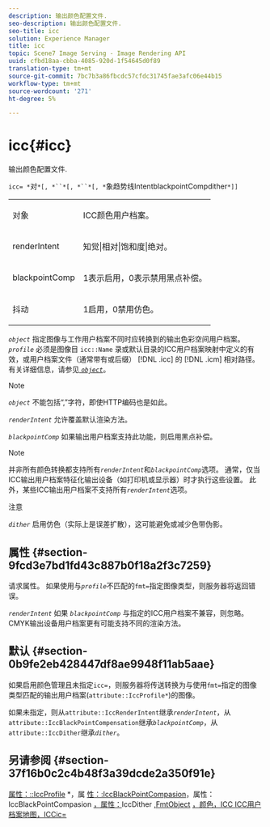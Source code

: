 ```yaml
---
description: 输出颜色配置文件.
seo-description: 输出颜色配置文件.
seo-title: icc
solution: Experience Manager
title: icc
topic: Scene7 Image Serving - Image Rendering API
uuid: cfbd18aa-cbba-4085-920d-1f54645d0f89
translation-type: tm+mt
source-git-commit: 7bc7b3a86fbcdc57cfdc31745fae3afc06e44b15
workflow-type: tm+mt
source-wordcount: '271'
ht-degree: 5%

---
```



# icc{#icc}

输出颜色配置文件.

`icc= *`对`*[, *``*[, *``*[, *`象趋势线IntentblackpointCompdither`*]]`

<table id="simpletable_AC20916999004CDCBBB9888B3A8FB0A7"> 
 <tr class="strow"> 
  <td class="stentry"> <p><span class="codeph"> <span class="varname"> 对象</span> </span> </p></td> 
  <td class="stentry"> <p>ICC颜色用户档案。 </p></td> 
 </tr> 
 <tr class="strow"> 
  <td class="stentry"> <p><span class="codeph"> <span class="varname"> renderIntent</span></span> </p></td> 
  <td class="stentry"> <p><span class="codeph"> 知觉|相对|饱和度|绝对</span>。 </p></td> 
 </tr> 
 <tr class="strow"> 
  <td class="stentry"> <p><span class="codeph"> <span class="varname"> blackpointComp</span></span> </p></td> 
  <td class="stentry"> <p>1表示启用，0表示禁用黑点补偿。 </p></td> 
 </tr> 
 <tr class="strow"> 
  <td class="stentry"> <p><span class="codeph"> <span class="varname"> 抖动</span></span> </p></td> 
  <td class="stentry"> <p>1启用，0禁用仿色。 </p></td> 
 </tr> 
</table>

*`object`* 指定图像与工作用户档案不同时应转换到的输出色彩空间用户档案。*`profile`* 必须是图像目 `icc::Name` 录或默认目录的ICC用户档案映射中定义的有效，或用户档案文件（通常带有或后缀） [!DNL .icc] 的 [!DNL .icm] 相对路径。有关详细信息，请参见[ *`object`*](../../../../../is-api/http-ref/image-serving-api-ref/c-http-protocol-reference/c-data-types/r-object.md#reference-2591bd24548d462782c68d138ef795a0)。

>[!NOTE]
>
>*`object`* 不能包括“,”字符，即使HTTP编码也是如此。

*`renderIntent`* 允许覆盖默认渲染方法。

*`blackpointComp`* 如果输出用户档案支持此功能，则启用黑点补偿。

>[!NOTE]
>
>并非所有颜色转换都支持所有&#x200B;*`renderIntent`*&#x200B;和&#x200B;*`blackpointComp`*&#x200B;选项。 通常，仅当ICC输出用户档案特征化输出设备（如打印机或显示器）时才执行这些设置。 此外，某些ICC输出用户档案不支持所有&#x200B;*`renderIntent`*&#x200B;选项。

注意

*`dither`* 启用仿色（实际上是误差扩散），这可能避免或减少色带伪影。

## 属性 {#section-9fcd3e7bd1fd43c887b0f18a2f3c7259}

请求属性。 如果使用与&#x200B;*`profile`*&#x200B;不匹配的`fmt=`指定图像类型，则服务器将返回错误。

*`renderIntent`* 如果 *`blackpointComp`* 与指定的ICC用户档案不兼容，则忽略。CMYK输出设备用户档案更有可能支持不同的渲染方法。

## 默认 {#section-0b9fe2eb428447df8ae9948f11ab5aae}

如果启用颜色管理且未指定`icc=`，则服务器将传送转换为与使用`fmt=`指定的图像类型匹配的输出用户档案(`attribute::IccProfile*`)的图像。

如果未指定，则从`attribute::IccRenderIntent`继承&#x200B;*`renderIntent`*，从`attribute::IccBlackPointCompensation`继承&#x200B;*`blackpointComp`*，从`attribute::IccDither`继承&#x200B;*`dither`*。

## 另请参阅 {#section-37f16b0c2c4b48f3a39dcde2a350f91e}

[属性：::IccProfile](../../../../../is-api/image-catalog/image-serving-api-ref/c-image-catalog-reference/c-attributes-reference/r-iccprofilecmyk.md#reference-db89f9dac33e447cadb359ec1ba27ee0) *，属 [性：:IccBlackPointCompasion](../../../../../is-api/image-catalog/image-serving-api-ref/c-image-catalog-reference/c-attributes-reference/r-iccrenderintent.md#reference-012f207f28bd4406a5368d23ed95a51f)，属性：IccBlackPointCompasion [，属性：](../../../../../is-api/image-catalog/image-serving-api-ref/c-image-catalog-reference/c-attributes-reference/r-iccblackpointcompensation.md#reference-357626375ee140d1807f0c05171c733f)IccDither [,FmtObject](../../../../../is-api/image-catalog/image-serving-api-ref/c-image-catalog-reference/c-attributes-reference/r-iccdither.md#reference-914d0d0567364246b4016d45c0ada85b) [](../../../../../is-api/http-ref/image-serving-api-ref/c-http-protocol-reference/c-command-reference/r-is-http-fmt.md#reference-cdf10043423b45ba9fe15157fb3ae37a) [](../../../../../is-api/http-ref/image-serving-api-ref/c-http-protocol-reference/c-data-types/r-object.md#reference-2591bd24548d462782c68d138ef795a0) [](../../../../../is-api/http-ref/image-serving-api-ref/c-http-protocol-reference/c-syntax-and-features/r-color-management.md#reference-c7e4a72d589145189f7e4bcb6b4544d7) [](../../../../../is-api/image-catalog/image-serving-api-ref/c-image-catalog-reference/c-icc-profile-map-reference/c-icc-profile-map-reference.md#concept-57b9148ce55249cd825cb7ee19ed057c) [，颜色，ICC ICC用户档案地图，ICCic=](../../../../../is-api/http-ref/image-serving-api-ref/c-http-protocol-reference/c-command-reference/r-iccembed.md#reference-e3b774fb322046a2a6dde3a7bab5583e)
